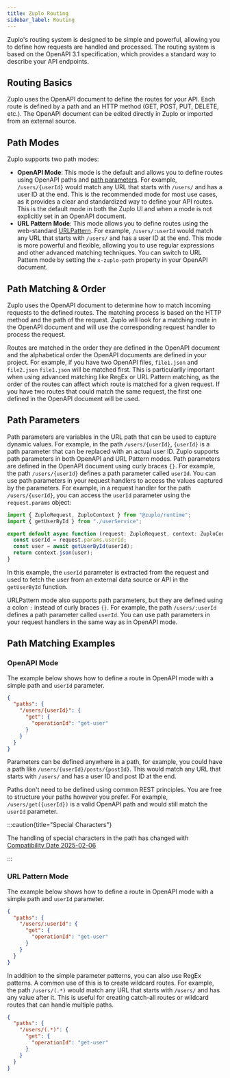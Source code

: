 ```yaml
---
title: Zuplo Routing
sidebar_label: Routing
---
```


Zuplo's routing system is designed to be simple and powerful, allowing you to
define how requests are handled and processed. The routing system is based on
the OpenAPI 3.1 specification, which provides a standard way to describe your
API endpoints.

## Routing Basics

Zuplo uses the OpenAPI document to define the routes for your API. Each route is
defined by a path and an HTTP method (GET, POST, PUT, DELETE, etc.). The OpenAPI
document can be edited directly in Zuplo or imported from an external source.

## Path Modes

Zuplo supports two path modes:

- **OpenAPI Mode**: This mode is the default and allows you to define routes
  using OpenAPI paths and
  [path parameters](https://swagger.io/docs/specification/v3_0/describing-parameters/#path-parameters).
  For example, `/users/{userId}` would match any URL that starts with `/users/`
  and has a user ID at the end. This is the recommended mode for most use cases,
  as it provides a clear and standardized way to define your API routes. This is
  the default mode in both the Zuplo UI and when a mode is not explicitly set in
  an OpenAPI document.
- **URL Pattern Mode**: This mode allows you to define routes using the
  web-standard
  [URLPattern](https://developer.mozilla.org/en-US/docs/Web/API/URLPattern). For
  example, `/users/:userId` would match any URL that starts with `/users/` and
  has a user ID at the end. This mode is more powerful and flexible, allowing
  you to use regular expressions and other advanced matching techniques. You can
  switch to URL Pattern mode by setting the `x-zuplo-path` property in your
  OpenAPI document.

## Path Matching & Order

Zuplo uses the OpenAPI document to determine how to match incoming requests to
the defined routes. The matching process is based on the HTTP method and the
path of the request. Zuplo will look for a matching route in the OpenAPI
document and will use the corresponding request handler to process the request.

Routes are matched in the order they are defined in the OpenAPI document and the
alphabetical order the OpenAPI documents are defined in your project. For
example, if you have two OpenAPI files, `file1.json` and `file2.json`
`file1.json` will be matched first. This is particularlly important when using
advanced matching like RegEx or URL Pattern matching, as the order of the routes
can affect which route is matched for a given request. If you have two routes
that could match the same request, the first one defined in the OpenAPI document
will be used.

## Path Parameters

Path parameters are variables in the URL path that can be used to capture
dynamic values. For example, in the path `/users/{userId}`, `{userId}` is a path
parameter that can be replaced with an actual user ID. Zuplo supports path
parameters in both OpenAPI and URL Pattern modes. Path parameters are defined in
the OpenAPI document using curly braces `{}`. For example, the path
`/users/{userId}` defines a path parameter called `userId`. You can use path
parameters in your request handlers to access the values captured by the
parameters. For example, in a request handler for the path `/users/{userId}`,
you can access the `userId` parameter using the `request.params` object:

```ts
import { ZuploRequest, ZuploContext } from "@zuplo/runtime";
import { getUserById } from "./userService";

export default async function (request: ZuploRequest, context: ZuploContext) {
  const userId = request.params.userId;
  const user = await getUserById(userId);
  return context.json(user);
}
```

In this example, the `userId` parameter is extracted from the request and used
to fetch the user from an external data source or API in the `getUserById`
function.

URLPattern mode also supports path parameters, but they are defined using a
colon `:` instead of curly braces `{}`. For example, the path `/users/:userId`
defines a path parameter called `userId`. You can use path parameters in your
request handlers in the same way as in OpenAPI mode.

## Path Matching Examples

### OpenAPI Mode

The example below shows how to define a route in OpenAPI mode with a simple path
and `userId` parameter.

```json
{
  "paths": {
    "/users/{userId}": {
      "get": {
        "operationId": "get-user"
      }
    }
  }
}
```

Parameters can be defined anywhere in a path, for example, you could have a path
like `/users/{userId}/posts/{postId}`. This would match any URL that starts with
`/users/` and has a user ID and post ID at the end.

Paths don't need to be defined using common REST principles. You are free to
structure your paths however you prefer. For example, `/users/get({userId})` is
a valid OpenAPI path and would still match the `userId` parameter.

:::caution{title="Special Characters"}

The handling of special characters in the path has changed with
[Compatibility Date 2025-02-06](./compatibility-dates.md#special-characters-in-openapi-format-urls)

:::

### URL Pattern Mode

The example below shows how to define a route in OpenAPI mode with a simple path
and `userId` parameter.

```json
{
  "paths": {
    "/users/:userId": {
      "get": {
        "operationId": "get-user"
      }
    }
  }
}
```

In addition to the simple parameter patterns, you can also use RegEx patterns. A
common use of this is to create wildcard routes. For example, the path
`/users/(.*)` would match any URL that starts with `/users/` and has any value
after it. This is useful for creating catch-all routes or wildcard routes that
can handle multiple paths.

```json
{
  "paths": {
    "/users/(.*)": {
      "get": {
        "operationId": "get-user"
      }
    }
  }
}
```
